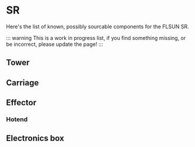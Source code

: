 # SR

Here's the list of known, possibly sourcable components for the FLSUN SR.

::: warning
This is a work in progress list, if you find something missing, or be incorrect, please update the page!
:::


## Tower


## Carriage


## Effector


### Hotend

## Electronics box

